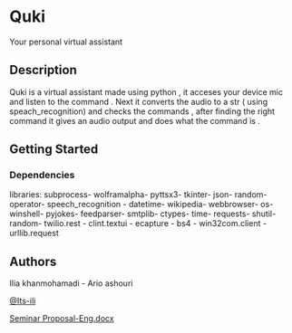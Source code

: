 # Quki

Your personal virtual assistant 



## Description

Quki is a virtual assistant made using python , it acceses your device mic  and listen to the command . Next it converts the audio to a str ( using speach_recognition) and checks the commands , after finding the right command it gives an audio output and does what the command is .

## Getting Started


### Dependencies

libraries: 
 subprocess-
 wolframalpha-
 pyttsx3-
  tkinter-
  json-
  random-
  operator-
  speech_recognition -
  datetime-
  wikipedia-
  webbrowser-
  os-
  winshell-
 pyjokes-
 feedparser-
 smtplib-
 ctypes-
 time-
 requests-
 shutil-
 random-
 twilio.rest -
 clint.textui -
 ecapture -
 bs4 -
 win32com.client -
 urllib.request 


## Authors

Ilia khanmohamadi - Ario ashouri

[@Its-ili](https://github.com/Its-ili)

[Seminar Proposal-Eng.docx](https://github.com/Its-ili/Quki/files/10226877/Seminar.Proposal-Eng.docx)
